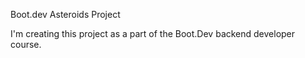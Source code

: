 Boot.dev Asteroids  Project

I'm creating this project as a part of the Boot.Dev backend developer course.
